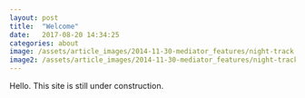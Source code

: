 ```yaml
---
layout: post
title:  "Welcome"
date:   2017-08-20 14:34:25
categories: about
image: /assets/article_images/2014-11-30-mediator_features/night-track.JPG
image2: /assets/article_images/2014-11-30-mediator_features/night-track-mobile.JPG
---
```


Hello. This site is still under construction.
